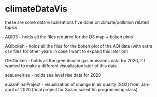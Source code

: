 # climateDataVis
these are some data visualizations I've done on climate/pollution related topics

AQID3 - holds all the files required for the D3 map + bokeh plots

AQIbokeh - holds all the files for the bokeh plot of the AQI data (with extra csv files for other years in case I want to expand this later on)

GHGbokeh - holds all the greenhouse gas emissions data for 2020, if I wanted to make a different visualizaton later of this data

seaLevelrise - holds sea level rise data for 2020

suzanFinalProject - visualization of change in air quality (SO2) from Jan-april of 2020 (final project for Suzan scientific programming class)


